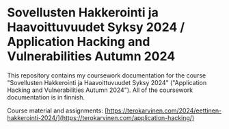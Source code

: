 # Sovellusten Hakkerointi ja Haavoittuvuudet Syksy 2024 / Application Hacking and Vulnerabilities Autumn 2024

This repository contains my coursework documentation for the course "Sovellusten Hakkerointi ja Haavoittuvuudet Syksy 2024" ("Application Hacking and Vulnerabilities Autumn 2024"). All of the coursework documentation is in finnish.

Course material and assignments: [https://terokarvinen.com/2024/eettinen-hakkerointi-2024/](https://terokarvinen.com/application-hacking/)
